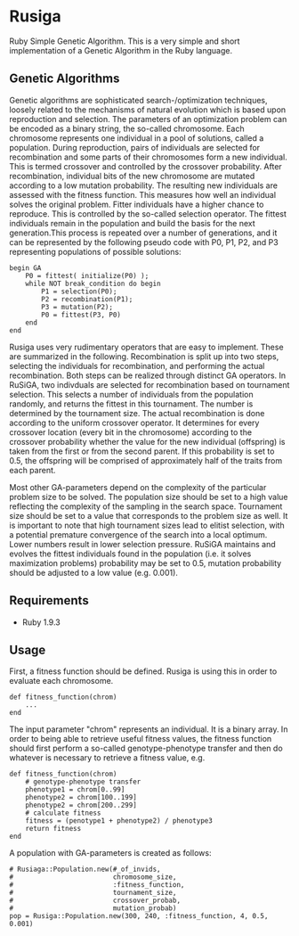 Rusiga
======

Ruby Simple Genetic Algorithm. This is a very simple and short implementation of a Genetic Algorithm in the Ruby language.

Genetic Algorithms
------------------

Genetic algorithms are sophisticated search-/optimization techniques, loosely related to the mechanisms of natural evolution which is based upon reproduction and selection. The parameters of an optimization problem can be encoded as a binary string, the so-called chromosome. Each chromosome represents one individual in a pool of solutions, called a population. During reproduction, pairs of individuals are selected for recombination and some parts of their chromosomes form a new individual. This is termed crossover and controlled by the crossover probability. After recombination, individual bits of the new chromosome are mutated according to a low mutation probability. The resulting new individuals are assessed with the fitness function. This measures how well an individual solves the original problem. Fitter individuals have a higher chance to reproduce. This is controlled by the so-called selection operator. The fittest individuals remain in the population and build the basis for the next generation.This process is repeated over a number of generations, and it can be represented by the following pseudo code with P0, P1, P2, and P3 representing populations of possible solutions:

    begin GA
        P0 = fittest( initialize(P0) );
        while NOT break_condition do begin
            P1 = selection(P0);
            P2 = recombination(P1);
            P3 = mutation(P2);
            P0 = fittest(P3, P0)
        end
    end

Rusiga uses very rudimentary operators that are easy to implement. These are summarized in the following. Recombination is split up into two steps, selecting the individuals for recombination, and performing the actual recombination. 
Both steps can be realized through distinct GA operators. In RuSiGA, two indivduals are selected for recombination based on tournament selection. This selects a number of individuals from the population randomly, and returns the fittest in this tournament. The number is determined by the tournament size. The actual recombination is done according to the uniform crossover operator. It determines for every crossover location (every bit in the chromosome) according to the crossover probability whether the value for the new individual (offspring) is taken from the first or from the second parent. If this probability is set to 0.5, the offspring will be comprised of approximately half of the traits from each parent.

Most other GA-parameters depend on the complexity of the particular problem size to be solved. The population size should be set to a high value reflecting the complexity of the sampling in the search space. Tournament size should be set to a value that corresponds to the problem size as well. It is important to note that high tournament sizes lead to elitist selection, with a potential premature convergence of the search into a local optimum. Lower numbers result in lower selection pressure. RuSiGA maintains and evolves the fittest individuals found in the population (i.e. it solves maximization problems) probability may be set to 0.5, mutation probability should be adjusted to a low value (e.g. 0.001).


Requirements
------------

*   Ruby 1.9.3

Usage
-----

First, a fitness function should be defined. Rusiga is using this in order to evaluate each chromosome.

    def fitness_function(chrom)
        ...
    end
  
The input parameter "chrom" represents an individual. It is a binary array. In order to being able to retrieve useful fitness values, the fitness function should first perform a so-called genotype-phenotype transfer and then do whatever is necessary to retrieve a fitness value, e.g.

    def fitness_function(chrom)
        # genotype-phenotype transfer
        phenotype1 = chrom[0..99]
        phenotype2 = chrom[100..199]
        phenotype2 = chrom[200..299]
        # calculate fitness
        fitness = (penotype1 + phenotype2) / phenotype3
        return fitness
    end

A population with GA-parameters is created as follows:

    # Rusiaga::Population.new(#_of_invids, 
    #                         chromosome_size, 
    #                         :fitness_function, 
    #                         tournament_size, 
    #                         crossover_probab,
    #                         mutation_probab)  
    pop = Rusiga::Population.new(300, 240, :fitness_function, 4, 0.5, 0.001)

